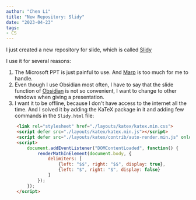 ```yaml
---
author: "Chen Li"
title: "New Repository: Slidy"
date: "2023-04-23"
tags: 
- CS
---
```


I just created a new repository for slide, which is called [Slidy](https://github.com/ChenLi2049/Slidy)

I use it for several reasons:

1. The Microsoft PPT is just painful to use. And [Marp](https://marp.app/) is too much for me to handle.
2. Even though I use Obsidian most often, I have to say that the slide function of [Obsidian](https://obsidian.md/) is not so convenient, I want to change to other windows when giving a presentation.
3. I want it to be offline, because I don't have access to the internet all the time. And I solved it by adding the KaTeX package in it and adding few commands in the `Slidy.html` file:
```html
    <link rel="stylesheet" href="./layouts/katex/katex.min.css">
    <script defer src="./layouts/katex/katex.min.js"></script>
    <script defer src="./layouts/katex/contrib/auto-render.min.js" onload="renderMathInElement(document.body);"></script>
    <script>
        document.addEventListener("DOMContentLoaded", function() {
            renderMathInElement(document.body, {
                delimiters: [
                    {left: "$$", right: "$$", display: true},
                    {left: "$", right: "$", display: false}
                ]
            });
        });
    </script>
```